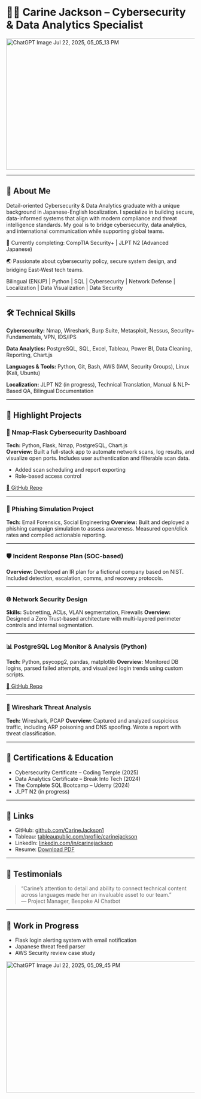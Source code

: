 # 👩‍💻 Carine Jackson – Cybersecurity & Data Analytics Specialist

<img width="1000" height="350" alt="ChatGPT Image Jul 22, 2025, 05_05_13 PM" src="https://github.com/user-attachments/assets/f1835329-730c-4943-ad1f-4b99fbff38ce" />

---

## 📜 About Me

Detail-oriented Cybersecurity & Data Analytics graduate with a unique background in Japanese-English localization. I specialize in building secure, data-informed systems that align with modern compliance and threat intelligence standards. My goal is to bridge cybersecurity, data analytics, and international communication while supporting global teams.

🔐 Currently completing: CompTIA Security+ | JLPT N2 (Advanced Japanese)

🌏 Passionate about cybersecurity policy, secure system design, and bridging East-West tech teams.

Bilingual (EN/JP) | Python | SQL | Cybersecurity | Network Defense | Localization | Data Visualization | Data Security

---

## 🛠️ Technical Skills

**Cybersecurity:** Nmap, Wireshark, Burp Suite, Metasploit, Nessus, Security+ Fundamentals, VPN, IDS/IPS

**Data Analytics:** PostgreSQL, SQL, Excel, Tableau, Power BI, Data Cleaning, Reporting, Chart.js

**Languages & Tools:** Python, Git, Bash, AWS (IAM, Security Groups), Linux (Kali, Ubuntu)

**Localization:** JLPT N2 (in progress), Technical Translation, Manual & NLP-Based QA, Bilingual Documentation

---

## 🚀 Highlight Projects

### 🔐 Nmap-Flask Cybersecurity Dashboard
**Tech:** Python, Flask, Nmap, PostgreSQL, Chart.js  
**Overview:** Built a full-stack app to automate network scans, log results, and visualize open ports. Includes user authentication and filterable scan data.
- Added scan scheduling and report exporting
- Role-based access control

[🔗 GitHub Repo](#)

---

### 🎣 Phishing Simulation Project
**Tech:** Email Forensics, Social Engineering
**Overview:** Built and deployed a phishing campaign simulation to assess awareness. Measured open/click rates and compiled actionable reporting.

---

### 🛡 Incident Response Plan (SOC-based)
**Overview:** Developed an IR plan for a fictional company based on NIST. Included detection, escalation, comms, and recovery protocols.

---

### 🌐 Network Security Design
**Skills:** Subnetting, ACLs, VLAN segmentation, Firewalls
**Overview:** Designed a Zero Trust-based architecture with multi-layered perimeter controls and internal segmentation.

---

### 📊 PostgreSQL Log Monitor & Analysis (Python)
**Tech:** Python, psycopg2, pandas, matplotlib
**Overview:** Monitored DB logins, parsed failed attempts, and visualized login trends using custom scripts.

[🔗 GitHub Repo](#)

---

### 🧠 Wireshark Threat Analysis
**Tech:** Wireshark, PCAP
**Overview:** Captured and analyzed suspicious traffic, including ARP poisoning and DNS spoofing. Wrote a report with threat classification.

---

## 📜 Certifications & Education
- Cybersecurity Certificate – Coding Temple (2025)
- Data Analytics Certificate – Break Into Tech (2024)
- The Complete SQL Bootcamp – Udemy (2024)
- JLPT N2 (in progress)

---

## 🔗 Links
- GitHub: [github.com/CarineJackson1](https://github.com/CarineJackson1)
- Tableau: [tableaupublic.com/profile/carinejackson](https://tableaupublic.com/profile/carinejackson)
- LinkedIn: [linkedin.com/in/carinejackson](https://linkedin.com/in/carinejackson)
- Resume: [Download PDF](#)

---

## 💬 Testimonials
> “Carine’s attention to detail and ability to connect technical content across languages made her an invaluable asset to our team.”  
— Project Manager, Bespoke AI Chatbot

---

## 🧩 Work in Progress
- Flask login alerting system with email notification
- Japanese threat feed parser
- AWS Security review case study

 <img width="1000" height="350" alt="ChatGPT Image Jul 22, 2025, 05_09_45 PM" src="https://github.com/user-attachments/assets/930158d3-c987-472a-aab4-4330c0783f1a" />

